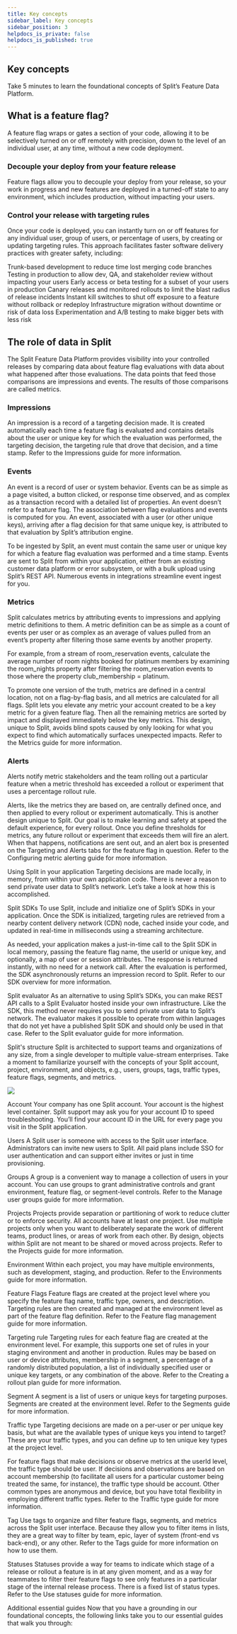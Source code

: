 ```yaml
---
title: Key concepts
sidebar_label: Key concepts
sidebar_position: 3
helpdocs_is_private: false
helpdocs_is_published: true
---
```


## Key concepts
Take 5 minutes to learn the foundational concepts of Split’s Feature Data Platform.

## What is a feature flag?
A feature flag wraps or gates a section of your code, allowing it to be selectively turned on or off remotely with precision, down to the level of an individual user, at any time, without a new code deployment.

### Decouple your deploy from your feature release
Feature flags allow you to decouple your deploy from your release, so your work in progress and new features are deployed in a turned-off state to any environment, which includes production, without impacting your users. 

### Control your release with targeting rules
Once your code is deployed, you can instantly turn on or off features for any individual user, group of users, or percentage of users, by creating or updating targeting rules. This approach facilitates faster software delivery practices with greater safety, including: 

Trunk-based development to reduce time lost merging code branches
Testing in production to allow dev, QA, and stakeholder review without impacting your users
Early access or beta testing for a subset of your users in production
Canary releases and monitored rollouts to limit the blast radius of release incidents
Instant kill switches to shut off exposure to a feature without rollback or redeploy
Infrastructure migration without downtime or risk of data loss
Experimentation and A/B testing to make bigger bets with less risk

## The role of data in Split
The Split Feature Data Platform provides visibility into your controlled releases by comparing data about feature flag evaluations with data about what happened after those evaluations. The data points that feed those comparisons are impressions and events. The results of those comparisons are called metrics.

### Impressions
An impression is a record of a targeting decision made. It is created automatically each time a feature flag is evaluated and contains details about the user or unique key for which the evaluation was performed, the targeting decision, the targeting rule that drove that decision, and a time stamp. Refer to the Impressions guide for more information.

### Events
An event is a record of user or system behavior. Events can be as simple as a page visited, a button clicked, or response time observed, and as complex as a transaction record with a detailed list of properties. An event doesn’t refer to a feature flag. The association between flag evaluations and events is computed for you. An event, associated with a user (or other unique keys), arriving after a flag decision for that same unique key, is attributed to that evaluation by Split’s attribution engine.

To be ingested by Split, an event must contain the same user or unique key for which a feature flag evaluation was performed and a time stamp. Events are sent to Split from within your application, either from an existing customer data platform or error subsystem, or with a bulk upload using Split’s REST API. Numerous events in integrations streamline event ingest for you.

### Metrics
Split calculates metrics by attributing events to impressions and applying metric definitions to them. A metric definition can be as simple as a count of events per user or as complex as an average of values pulled from an event’s property after filtering those same events by another property. 

For example, from a stream of room_reservation events, calculate the average number of room nights booked for platinum members by examining the room_nights property after filtering the room_reservation events to those where the property club_membership = platinum.

To promote one version of the truth, metrics are defined in a central location, not on a flag-by-flag basis, and all metrics are calculated for all flags. Split lets you elevate any metric your account created to be a key metric for a given feature flag. Then all the remaining metrics are sorted by impact and displayed immediately below the key metrics. This design, unique to Split, avoids blind spots caused by only looking for what you expect to find which automatically surfaces unexpected impacts. Refer to the Metrics guide for more information. 

### Alerts
Alerts notify metric stakeholders and the team rolling out a particular feature when a metric threshold has exceeded a rollout or experiment that uses a percentage rollout rule.

Alerts, like the metrics they are based on, are centrally defined once, and then applied to every rollout or experiment automatically. This is another design unique to Split. Our goal is to make learning and safety at speed the default experience, for every rollout. Once you define thresholds for metrics, any future rollout or experiment that exceeds them will fire an alert. When that happens, notifications are sent out, and an alert box is presented on the Targeting and Alerts tabs for the feature flag in question. Refer to the Configuring metric alerting guide for more information.

Using Split in your application
Targeting decisions are made locally, in memory, from within your own application code. There is never a reason to send private user data to Split’s network. Let’s take a look at how this is accomplished.

Split SDKs
To use Split, include and initialize one of Split’s SDKs in your application. Once the SDK is initialized, targeting rules are retrieved from a nearby content delivery network (CDN) node, cached inside your code, and updated in real-time in milliseconds using a streaming architecture. 

As needed, your application makes a just-in-time call to the Split SDK in local memory, passing the feature flag name, the userId or unique key, and optionally, a map of user or session attributes. The response is returned instantly, with no need for a network call. After the evaluation is performed, the SDK asynchronously returns an impression record to Split. Refer to our SDK overview for more information.

Split evaluator
As an alternative to using Split’s SDKs, you can make REST API calls to a Split Evaluator hosted inside your own infrastructure. Like the SDK, this method never requires you to send private user data to Split’s network. The evaluator makes it possible to operate from within languages that do not yet have a published Split SDK and should only be used in that case. Refer to the Split evaluator guide for more information.

Split's structure
Split is architected to support teams and organizations of any size, from a single developer to multiple value-stream enterprises. Take a moment to familiarize yourself with the concepts of your Split account, project, environment, and objects, e.g., users, groups, tags, traffic types, feature flags, segments, and metrics.

![](https://help.split.io/hc/article_attachments/30794709286029)

Account
Your company has one Split account. Your account is the highest level container. Split support may ask you for your account ID to speed troubleshooting. You’ll find your account ID in the URL for every page you visit in the Split application.

Users
A Split user is someone with access to the Split user interface. Administrators can invite new users to Split. All paid plans include SSO for user authentication and can support either invites or just in time provisioning.

Groups
A group is a convenient way to manage a collection of users in your account. You can use groups to grant administrative controls and grant environment, feature flag, or segment-level controls. Refer to the Manage user groups guide for more information.

Projects
Projects provide separation or partitioning of work to reduce clutter or to enforce security. All accounts have at least one project. Use multiple projects only when you want to deliberately separate the work of different teams, product lines, or areas of work from each other. By design, objects within Split are not meant to be shared or moved across projects. Refer to the Projects guide for more information.

Environment
Within each project, you may have multiple environments, such as development, staging, and production. Refer to the Environments guide for more information.

Feature Flags
Feature flags are created at the project level where you specify the feature flag name, traffic type, owners, and description. Targeting rules are then created and managed at the environment level as part of the feature flag definition. Refer to the Feature flag management guide for more information.

Targeting rule
Targeting rules for each feature flag are created at the environment level. For example, this supports one set of rules in your staging environment and another in production. Rules may be based on user or device attributes, membership in a segment, a percentage of a randomly distributed population, a list of individually specified user or unique key targets, or any combination of the above. Refer to the Creating a rollout plan guide for more information.

Segment
A segment is a list of users or unique keys for targeting purposes. Segments are created at the environment level. Refer to the Segments guide for more information.

Traffic type
Targeting decisions are made on a per-user or per unique key basis, but what are the available types of unique keys you intend to target? These are your traffic types, and you can define up to ten unique key types at the project level.

For feature flags that make decisions or observe metrics at the userId level, the traffic type should be user. If decisions and observations are based on account membership (to facilitate all users for a particular customer being treated the same, for instance), the traffic type should be account. Other common types are anonymous and device, but you have total flexibility in employing different traffic types. Refer to the Traffic type guide for more information.

Tag
Use tags to organize and filter feature flags, segments, and metrics across the Split user interface. Because they allow you to filter items in lists, they are a great way to filter by team, epic, layer of system (front-end vs back-end), or any other. Refer to the Tags guide for more information on how to use them.

Statuses
Statuses provide a way for teams to indicate which stage of a release or rollout a feature is in at any given moment, and as a way for teammates to filter their feature flags to see only features in a particular stage of the internal release process. There is a fixed list of status types. Refer to the Use statuses guide for more information.

Additional essential guides
Now that you have a grounding in our foundational concepts, the following links take you to our essential guides that walk you through: